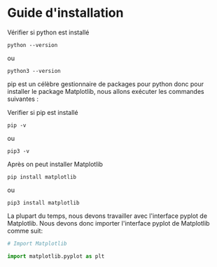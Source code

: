 # Guide d'installation

Vérifier si python est installé

```text
python --version
```

ou

```text
python3 --version
```

pip est un célèbre gestionnaire de packages pour python donc pour installer le package Matplotlib, nous allons exécuter les commandes suivantes :

Verifier si pip est installé

```text
pip -v
```

ou

```text
pip3 -v
```

Après on peut installer Matplotlib

```text
pip install matplotlib
```

ou

```text
pip3 install matplotlib
```

La plupart du temps, nous devons travailler avec l'interface pyplot de Matplotlib. Nous devons donc importer l'interface pyplot de Matplotlib comme suit:

```python
# Import Matplotlib

import matplotlib.pyplot as plt
```
